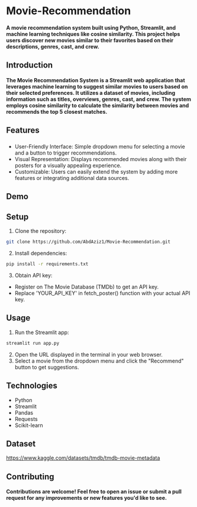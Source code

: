 # Movie-Recommendation
#### A movie recommendation system built using Python, Streamlit, and machine learning techniques like cosine similarity. This project helps users discover new movies similar to their favorites based on their descriptions, genres, cast, and crew.

## Introduction
#### The Movie Recommendation System is a Streamlit web application that leverages machine learning to suggest similar movies to users based on their selected preferences. It utilizes a dataset of movies, including information such as titles, overviews, genres, cast, and crew. The system employs cosine similarity to calculate the similarity between movies and recommends the top 5 closest matches.

## Features
### 
* User-Friendly Interface: Simple dropdown menu for selecting a movie and a button to trigger recommendations.
* Visual Representation: Displays recommended movies along with their posters for a visually appealing experience.
* Customizable: Users can easily extend the system by adding more features or integrating additional data sources.

## Demo
## Setup

1. Clone the repository:
```bash
git clone https://github.com/AbdAziz1/Movie-Recommendation.git
```
2. Install dependencies:
```bash
pip install -r requirements.txt
```
3. Obtain API key:
* Register on The Movie Database (TMDb) to get an API key.
* Replace 'YOUR_API_KEY' in fetch_poster() function with your actual API key.

## Usage
1. Run the Streamlit app:
```bash
streamlit run app.py
```
2. Open the URL displayed in the terminal in your web browser.
3. Select a movie from the dropdown menu and click the "Recommend" button to get suggestions.

## Technologies
* Python
* Streamlit
* Pandas
* Requests
* Scikit-learn

## Dataset
https://www.kaggle.com/datasets/tmdb/tmdb-movie-metadata

## Contributing
#### Contributions are welcome! Feel free to open an issue or submit a pull request for any improvements or new features you'd like to see.






